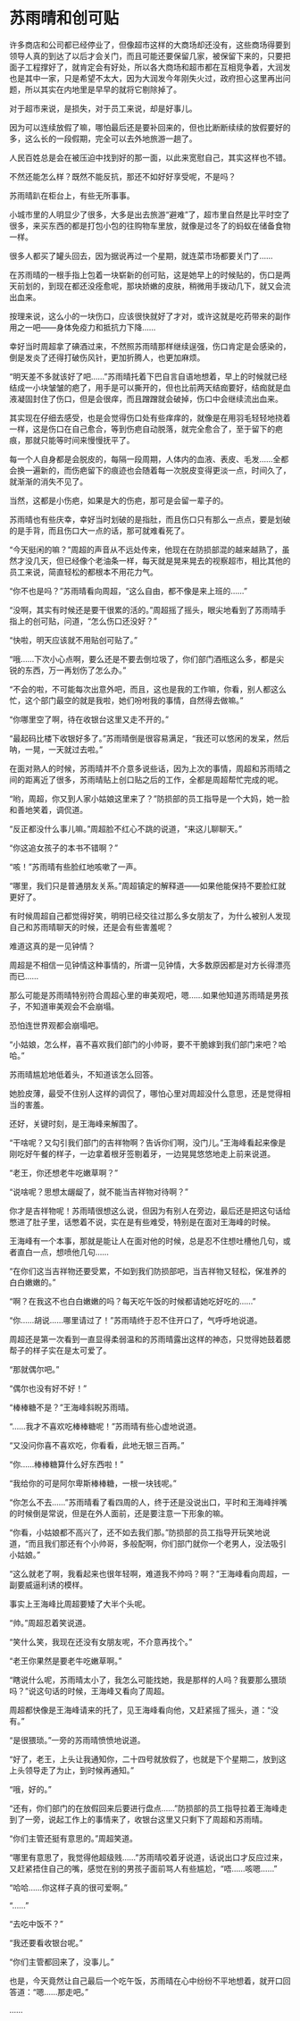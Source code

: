 # 苏雨晴和创可贴

许多商店和公司都已经停业了，但像超市这样的大商场却还没有，这些商场得要到领导人真的到达了以后才会关门，而且可能还要保留几家，被保留下来的，只要把面子工程撑好了，就肯定会有好处，所以各大商场和超市都在互相竞争着，大润发也是其中一家，只是希望不太大，因为大润发今年刚失火过，政府担心这里再出问题，所以其实在内地里是早早的就将它剔除掉了。

对于超市来说，是损失，对于员工来说，却是好事儿。

因为可以连续放假了嘛，哪怕最后还是要补回来的，但也比断断续续的放假要好的多，这么长的一段假期，完全可以去外地旅游一趟了。

人民百姓总是会在被压迫中找到好的那一面，以此来宽慰自己，其实这样也不错。

不然还能怎么样？既然不能反抗，那还不如好好享受呢，不是吗？

苏雨晴趴在柜台上，有些无所事事。

小城市里的人明显少了很多，大多是出去旅游“避难”了，超市里自然是比平时空了很多，来买东西的都是打包小包的往购物车里放，就像是过冬了的蚂蚁在储备食物一样。

很多人都买了罐头回去，因为据说再过一个星期，就连菜市场都要关门了……

在苏雨晴的一根手指上包着一块崭新的创可贴，这是她早上的时候贴的，伤口是两天前划的，到现在都还没痊愈呢，那块娇嫩的皮肤，稍微用手拨动几下，就又会流出血来。

按理来说，这么小的一块伤口，应该很快就好了才对，或许这就是吃药带来的副作用之一吧——身体免疫力和抵抗力下降……

幸好当时周超拿了碘酒过来，不然照苏雨晴那样继续逞强，伤口肯定是会感染的，倒是发炎了还得打破伤风针，更加折腾人，也更加麻烦。

“明天差不多就该好了吧……”苏雨晴托着下巴自言自语地想着，早上的时候就已经结成一小块皱皱的疤了，用手是可以撕开的，但也比前两天结痂要好，结痂就是血液凝固封住了伤口，但是会很痒，而且蹭蹭就会破掉，伤口中会继续流出血来。

其实现在仔细去感受，也是会觉得伤口处有些痒痒的，就像是在用羽毛轻轻地挠着一样，这是伤口在自己愈合，等到伤疤自动脱落，就完全愈合了，至于留下的疤痕，那就只能等时间来慢慢抚平了。

每一个人自身都是会脱皮的，每隔一段周期，人体内的血液、表皮、毛发……全都会换一遍新的，而伤疤留下的痕迹也会随着每一次脱皮变得更淡一点，时间久了，就渐渐的消失不见了。

当然，这都是小伤疤，如果是大的伤疤，那可是会留一辈子的。

苏雨晴也有些庆幸，幸好当时划破的是指肚，而且伤口只有那么一点点，要是划破的是手背，而且伤口大一点的话，那可就难看死了。

“今天挺闲的嘛？”周超的声音从不远处传来，他现在在防损部混的越来越熟了，虽然才没几天，但已经像个老油条一样，每天就是晃来晃去的视察超市，相比其他的员工来说，简直轻松的都根本不用花力气。

“你不也是吗？”苏雨晴看向周超，“这么自由，都不像是来上班的……”

“没啊，其实有时候还是要干很累的活的。”周超摇了摇头，眼尖地看到了苏雨晴手指上的创可贴，问道，“怎么伤口还没好？”

“快啦，明天应该就不用贴创可贴了。”

“哦……下次小心点啊，要么还是不要去倒垃圾了，你们部门酒瓶这么多，都是尖锐的东西，万一再划伤了怎么办。”

“不会的啦，不可能每次出意外吧，而且，这也是我的工作嘛，你看，别人都这么忙，这个部门最空的就是我啦，她们吩咐我的事情，自然得去做嘛。”

“你哪里空了啊，待在收银台这里又走不开的。”

“最起码比楼下收银好多了。”苏雨晴倒是很容易满足，“我还可以悠闲的发呆，然后呐，一晃，一天就过去啦。”

在面对熟人的时候，苏雨晴并不介意多说些话，因为上次的事情，周超和苏雨晴之间的距离近了很多，苏雨晴贴上创口贴之后的工作，全都是周超帮忙完成的呢。

“哟，周超，你又到人家小姑娘这里来了？”防损部的员工指导是一个大妈，她一脸和善地笑着，调侃道。

“反正都没什么事儿嘛。”周超脸不红心不跳的说道，“来这儿聊聊天。”

“你这追女孩子的本书不错啊？”

“咳！”苏雨晴有些脸红地咳嗽了一声。

“哪里，我们只是普通朋友关系。”周超镇定的解释道——如果他能保持不要脸红就更好了。

有时候周超自己都觉得好笑，明明已经交往过那么多女朋友了，为什么被别人发现自己和苏雨晴聊天的时候，还是会有些害羞呢？

难道这真的是一见钟情？

周超是不相信一见钟情这种事情的，所谓一见钟情，大多数原因都是对方长得漂亮而已……

那么可能是苏雨晴特别符合周超心里的审美观吧，嗯……如果他知道苏雨晴是男孩子，不知道审美观会不会崩塌。

恐怕连世界观都会崩塌吧。

“小姑娘，怎么样，喜不喜欢我们部门的小帅哥，要不干脆嫁到我们部门来吧？哈哈。”

苏雨晴尴尬地低着头，不知道该怎么回答。

她脸皮薄，最受不住别人这样的调侃了，哪怕心里对周超没什么意思，还是觉得相当的害羞。

还好，关键时刻，是王海峰来解围了。

“干啥呢？又勾引我们部门的吉祥物啊？告诉你们啊，没门儿。”王海峰看起来像是刚吃好午餐的样子，一边拿着根牙签剔着牙，一边晃晃悠悠地走上前来说道。

“老王，你还想老牛吃嫩草啊？”

“说啥呢？思想太龌龊了，就不能当吉祥物对待啊？”

你才是吉祥物呢！苏雨晴很想这么说，但因为有别人在旁边，最后还是把这句话给憋进了肚子里，话憋着不说，实在是有些难受，特别是在面对王海峰的时候。

王海峰有一个本事，那就是能让人在面对他的时候，总是忍不住想吐槽他几句，或者直白一点，想喷他几句……

“在你们这当吉祥物还要受累，不如到我们防损部吧，当吉祥物又轻松，保准养的白白嫩嫩的。”

“啊？在我这不也白白嫩嫩的吗？每天吃午饭的时候都请她吃好吃的……”

“你……胡说……哪里请过了！”苏雨晴终于忍不住开口了，气呼呼地说道。

周超还是第一次看到一直显得柔弱温和的苏雨晴露出这样的神态，只觉得她鼓着腮帮子的样子实在是太可爱了。

“那就偶尔吧。”

“偶尔也没有好不好！”

“棒棒糖不是？”王海峰斜睨苏雨晴。

“……我才不喜欢吃棒棒糖呢！”苏雨晴有些心虚地说道。

“又没问你喜不喜欢吃，你看看，此地无银三百两。”

“你……棒棒糖算什么好东西啦！”

“我给你的可是阿尔卑斯棒棒糖，一根一块钱呢。”

“你怎么不去……”苏雨晴看了看四周的人，终于还是没说出口，平时和王海峰拌嘴的时候倒是常说，但是在外人面前，还是要注意一下形象的嘛。

“你看，小姑娘都不高兴了，还不如去我们那。”防损部的员工指导开玩笑地说道，“而且我们那还有个小帅哥，多般配啊，你们部门就你一个老男人，没法吸引小姑娘。”

“这么就老了啊，我看起来也很年轻啊，难道我不帅吗？啊？”王海峰看向周超，一副要威逼利诱的模样。

事实上王海峰比周超要矮了大半个头呢。

“帅。”周超忍着笑说道。

“笑什么笑，我现在还没有女朋友呢，不介意再找个。”

“老王你果然是要老牛吃嫩草啊。”

“瞎说什么呢，苏雨晴太小了，我怎么可能找她，我是那样的人吗？我要那么猥琐吗？”说这句话的时候，王海峰又看向了周超。

周超都快像是王海峰请来的托了，见王海峰看向他，又赶紧摇了摇头，道：“没有。”

“是很猥琐。”一旁的苏雨晴愤愤地说道。

“好了，老王，上头让我通知你，二十四号就放假了，也就是下个星期二，放到这上头领导走了为止，到时候再通知。”

“哦，好的。”

“还有，你们部门的在放假回来后要进行盘点……”防损部的员工指导拉着王海峰走到了一旁，说起工作上的事情来了，收银台这里又只剩下了周超和苏雨晴。

“你们主管还挺有意思的。”周超笑道。

“哪里有意思了，我觉得他超级贱……”苏雨晴咬着牙说道，话说出口才反应过来，又赶紧捂住自己的嘴，感觉在别的男孩子面前骂人有些尴尬，“唔……咳嗯……”

“哈哈……你这样子真的很可爱啊。”

“……”

“去吃中饭不？”

“我还要看收银台呢。”

“你们主管都回来了，没事儿。”

也是，今天竟然让自己最后一个吃午饭，苏雨晴在心中纷纷不平地想着，就开口回答道：“嗯……那走吧。”

……
